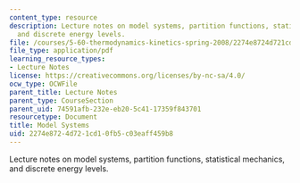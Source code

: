 ```yaml
---
content_type: resource
description: Lecture notes on model systems, partition functions, statistical mechanics,
  and discrete energy levels.
file: /courses/5-60-thermodynamics-kinetics-spring-2008/2274e8724d721cd10fb5c03eaff459b8_lec_26.pdf
file_type: application/pdf
learning_resource_types:
- Lecture Notes
license: https://creativecommons.org/licenses/by-nc-sa/4.0/
ocw_type: OCWFile
parent_title: Lecture Notes
parent_type: CourseSection
parent_uid: 74591afb-232e-eb20-5c41-17359f843701
resourcetype: Document
title: Model Systems
uid: 2274e872-4d72-1cd1-0fb5-c03eaff459b8
---
```

Lecture notes on model systems, partition functions, statistical mechanics, and discrete energy levels.